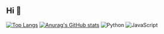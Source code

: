 ## Hi 👋

[![Top Langs](https://github-readme-stats.vercel.app/api/top-langs/?username=omidreza-ghorbani&layout=compact)](https://github.com/anuraghazra/github-readme-stats)
[![Anurag's GitHub stats](https://github-readme-stats.vercel.app/api?username=omidreza-ghorbani)](https://github.com/anuraghazra/github-readme-stats)
![Python](https://img.shields.io/badge/Python-3776AB?style=flat-square&logo=python&logoColor=white)
![JavaScript](https://img.shields.io/badge/JavaScript-F7DF1E?style=flat-square&logo=javascript&logoColor=black)

